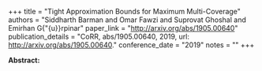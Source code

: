 +++
title = "Tight Approximation Bounds for Maximum Multi-Coverage"
authors = "Siddharth Barman and Omar Fawzi and Suprovat Ghoshal and Emirhan G{\"{u}}rpinar"
paper_link = "http://arxiv.org/abs/1905.00640"
publication_details = "CoRR, abs/1905.00640, 2019, url: <a href='http://arxiv.org/abs/1905.00640' target='_blank'>http://arxiv.org/abs/1905.00640</a>."
conference_date = "2019"
notes = ""
+++

<b>Abstract:</b>
